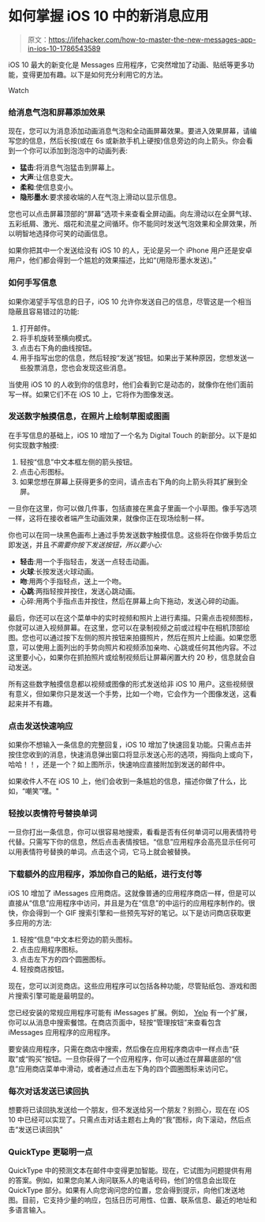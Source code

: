 # 如何掌握 iOS 10 中的新消息应用

> 原文：<https://lifehacker.com/how-to-master-the-new-messages-app-in-ios-10-1786543589>

iOS 10 最大的新变化是 Messages 应用程序，它突然增加了动画、贴纸等更多功能，变得更加有趣。以下是如何充分利用它的方法。

Watch

### 给消息气泡和屏幕添加效果

现在，您可以为消息添加动画消息气泡和全动画屏幕效果。要进入效果屏幕，请编写您的信息，然后长按(或在 6s 或新款手机上硬按)信息旁边的向上箭头。你会看到一个你可以添加到泡泡中的动画列表:

*   **猛击**:将消息气泡猛击到屏幕上。
*   **大声**:让信息变大。
*   **柔和**:使信息变小。
*   **隐形墨水**:要求接收端的人在气泡上滑动以显示信息。

您也可以点击屏幕顶部的“屏幕”选项卡来查看全屏动画。向左滑动以在全屏气球、五彩纸屑、激光、烟花和流星之间循环。你不能同时发送气泡效果和全屏效果，所以明智地选择你可笑的动画信息。

如果你把其中一个发送给没有 iOS 10 的人，无论是另一个 iPhone 用户还是安卓用户，他们都会得到一个尴尬的效果描述，比如“(用隐形墨水发送)。”

### 如何手写信息

如果你渴望手写信息的日子，iOS 10 允许你发送自己的信息，尽管这是一个相当隐蔽且容易错过的功能:

1.  打开邮件。
2.  将手机旋转至横向模式。
3.  点击右下角的曲线按钮。
4.  用手指写出您的信息，然后轻按“发送”按钮。如果出于某种原因，您想发送一些股票消息，您也会发现这些消息。

当使用 iOS 10 的人收到你的信息时，他们会看到它是动态的，就像你在他们面前写一样。如果它们不在 iOS 10 上，它将作为图像发送。

### 发送数字触摸信息，在照片上绘制草图或图画

在手写信息的基础上，iOS 10 增加了一个名为 Digital Touch 的新部分。以下是如何实现数字触摸:

1.  轻按“信息”中文本框左侧的箭头按钮。
2.  点击心形图标。
3.  如果您想在屏幕上获得更多的空间，请点击右下角的向上箭头将其扩展到全屏。

一旦你在这里，你可以做几件事，包括直接在黑盒子里画一个小草图。像手写选项一样，这将在接收者端产生动画效果，就像你正在现场绘制一样。

你也可以在同一块黑色画布上通过手势发送数字触摸信息。这些将在你做手势后立即发送，并且*不需要你按下发送按钮，所以要小心:*

*   **轻击**:用一个手指轻击，发送一点轻击动画。
*   **火球**:长按发送火球动画。
*   **吻**:用两个手指轻点，送上一个吻。
*   **心跳**:两指轻按并按住，发送心跳动画。
*   心碎:用两个手指点击并按住，然后在屏幕上向下拖动，发送心碎的动画。

最后，你还可以在这个菜单中的实时视频和照片上进行素描。只需点击视频图标，你就可以进入视频屏幕。在这里，您可以在录制视频之前或过程中在相机顶部绘图。您也可以通过按下左侧的照片按钮来拍摄照片，然后在照片上绘画。如果您愿意，可以使用上面列出的手势向照片和视频添加亲吻、心跳或任何其他内容。不过这里要小心，如果你在抓拍照片或绘制视频后让屏幕闲置大约 20 秒，信息就会自动发送。

所有这些数字触摸信息都以视频或图像的形式发送给非 iOS 10 用户。这些视频很有意义，但如果你只是发送一个手势，比如一个吻，它会作为一个图像发送，这看起来并不有趣。

### 点击发送快速响应

如果你不想输入一条信息的完整回复，iOS 10 增加了快速回复功能。只需点击并按住您收到的消息，快速消息弹出窗口将显示发送心形的选项，拇指向上或向下，哈哈！！，还是一个？如上图所示，快速响应直接附加到发送的邮件中。

如果收件人不在 iOS 10 上，他们会收到一条尴尬的信息，描述你做了什么，比如，“嘲笑”嘿。"

### 轻按以表情符号替换单词

一旦你打出一条信息，你可以很容易地搜索，看看是否有任何单词可以用表情符号代替。只需写下你的信息，然后点击表情按钮。“信息”应用程序会高亮显示任何可以用表情符号替换的单词。点击这个词，它马上就会被替换。

### 下载额外的应用程序，添加你自己的贴纸，进行支付等

iOS 10 增加了 iMessages 应用商店。这就像普通的应用程序商店一样，但是可以直接从“信息”应用程序中访问，并且是为在“信息”的中运行的应用程序制作的。很快，你会得到一个 GIF 搜索引擎和一些预先写好的笔记。以下是访问商店获取更多应用的方法:

1.  轻按“信息”中文本栏旁边的箭头图标。
2.  点击应用程序图标。
3.  点击左下方的四个圆圈图标。
4.  轻按商店按钮。

现在，您可以浏览商店。这些应用程序可以包括各种功能，尽管贴纸包、游戏和图片搜索引擎可能是最明显的。

您已经安装的常规应用程序可能有 iMessages 扩展。例如， [Yelp](https://www.yelp.com) 有一个扩展，你可以从消息中搜索餐馆。在商店页面中，轻按“管理按钮”来查看包含 iMessages 应用程序的应用程序。

要安装应用程序，只需在商店中搜索，然后像在应用程序商店中一样点击“获取”或“购买”按钮。一旦你获得了一个应用程序，你可以通过在屏幕底部的“信息”应用商店菜单中滑动，或者通过点击左下角的四个圆圈图标来访问它。

### 每次对话发送已读回执

想要将已读回执发送给一个朋友，但不发送给另一个朋友？别担心，现在在 iOS 10 中已经可以实现了。只需点击对话主题右上角的“我”图标，向下滚动，然后点击“发送已读回执”

### QuickType 更聪明一点

QuickType 中的预测文本在邮件中变得更加智能。现在，它试图为问题提供有用的答案。例如，如果您向某人询问联系人的电话号码，他们的信息会出现在 QuickType 部分。如果有人向您询问您的位置，您会得到提示，向他们发送地图。目前，它支持少量的响应，包括日历可用性、位置、联系信息、最近的地址和多语言输入。
